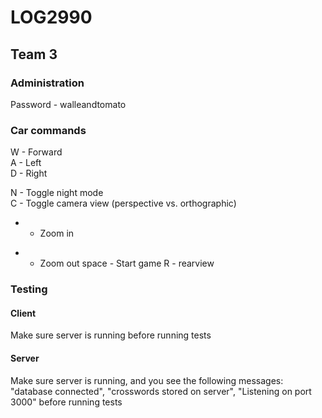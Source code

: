 # LOG2990

## Team 3

### Administration

Password - walleandtomato

### Car commands

W - Forward  
A - Left  
D - Right  

N - Toggle night mode  
C - Toggle camera view (perspective vs. orthographic) 
+ - Zoom in
- - Zoom out
space - Start game
R - rearview

### Testing

#### Client

Make sure server is running before running tests

#### Server

Make sure server is running, and you see the following messages: "database connected", "crosswords stored on server", "Listening on port 3000" before running tests